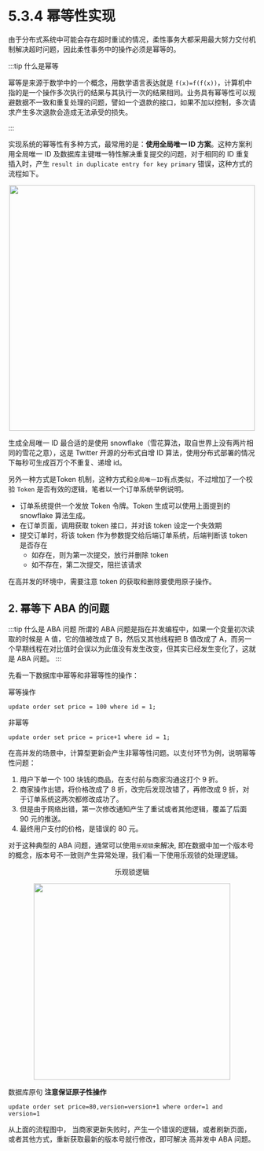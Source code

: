 # 5.3.4 幂等性实现

由于分布式系统中可能会存在超时重试的情况，柔性事务大都采用最大努力交付机制解决超时问题，因此柔性事务中的操作必须是幂等的。

:::tip 什么是幂等

幂等是来源于数学中的一个概念，用数学语言表达就是 `f(x)=f(f(x))`，计算机中指的是一个操作多次执行的结果与其执行一次的结果相同。业务具有幂等性可以规避数据不一致和重复处理的问题，譬如一个退款的接口，如果不加以控制，多次请求产生多次退款会造成无法承受的损失。

:::

实现系统的幂等性有多种方式，最常用的是：**使用全局唯一 ID 方案**。这种方案利用全局唯一 ID 及数据库主键唯一特性解决重复提交的问题，对于相同的 ID 重复插入时，产生 `result in duplicate entry for key primary` 错误，这种方式的流程如下。

<div  align="center">
	<img src="../assets/id-service.png" width = "500"  align=center />
</div>

生成全局唯一 ID 最合适的是使用 snowflake（雪花算法，取自世界上没有两片相同的雪花之意），这是 Twitter 开源的分布式自增 ID 算法，使用分布式部署的情况下每秒可生成百万个不重复、递增 id。

另外一种方式是Token 机制，这种方式和`全局唯一ID`有点类似，不过增加了一个校验 `Token` 是否有效的逻辑，笔者以一个订单系统举例说明。

- 订单系统提供一个发放 Token 令牌。Token 生成可以使用上面提到的 snowflake 算法生成。
- 在订单页面，调用获取 token 接口，并对该 token 设定一个失效期
- 提交订单时，将该 token 作为参数提交给后端订单系统，后端判断该 token 是否存在
	- 如存在，则为第一次提交，放行并删除 token
	- 如不存在，第二次提交，阻拦该请求

在高并发的环境中，需要注意 token 的获取和删除要使用原子操作。

## 2. 幂等下 ABA 的问题

:::tip 什么是 ABA 问题
所谓的 ABA 问题是指在并发编程中，如果一个变量初次读取的时候是 A 值，它的值被改成了 B，然后又其他线程把 B 值改成了 A，而另一个早期线程在对比值时会误以为此值没有发生改变，但其实已经发生变化了，这就是 ABA 问题。
:::

先看一下数据库中幂等和非幂等性的操作：

幂等操作
```plain
update order set price = 100 where id = 1;
```
非幂等
```plain
update order set price = price+1 where id = 1;
```
在高并发的场景中，计算型更新会产生非幂等性问题。以支付环节为例，说明幂等性问题：

1. 用户下单一个 100 块钱的商品，在支付前与商家沟通这打个 9 折。
2. 商家操作出错，将价格改成了 8 折，改完后发现改错了，再修改成 9 折，对于订单系统这两次都修改成功了。
3. 但是由于网络出错，第一次修改通知产生了重试或者其他逻辑，覆盖了后面 90 元的推送。
4. 最终用户支付的价格，是错误的 80 元。

对于这种典型的 ABA 问题，通常可以使用`乐观锁`来解决, 即在数据中加一个版本号的概念，版本号不一致则产生异常处理，我们看一下使用乐观锁的处理逻辑。

<div  align="center">
	<p>乐观锁逻辑</p>
	<img src="../assets/lock.png" width = "400"  align=center />
</div>

数据库原句 **注意保证原子性操作**
```plain
update order set price=80,version=version+1 where order=1 and version=1
```
从上面的流程图中， 当商家更新失败时，产生一个错误的逻辑，或者刷新页面，或者其他方式，重新获取最新的版本号就行修改，即可解决 高并发中 ABA 问题。
